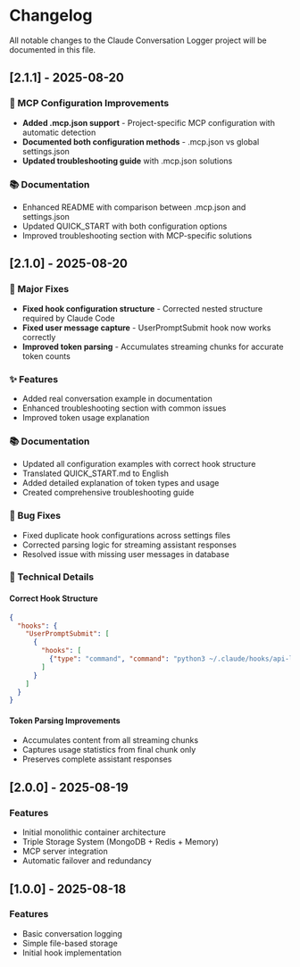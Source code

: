 # Changelog

All notable changes to the Claude Conversation Logger project will be documented in this file.

## [2.1.1] - 2025-08-20

### 🎯 MCP Configuration Improvements
- **Added .mcp.json support** - Project-specific MCP configuration with automatic detection
- **Documented both configuration methods** - .mcp.json vs global settings.json
- **Updated troubleshooting guide** with .mcp.json solutions

### 📚 Documentation
- Enhanced README with comparison between .mcp.json and settings.json
- Updated QUICK_START with both configuration options
- Improved troubleshooting section with MCP-specific solutions

## [2.1.0] - 2025-08-20

### 🎯 Major Fixes
- **Fixed hook configuration structure** - Corrected nested structure required by Claude Code
- **Fixed user message capture** - UserPromptSubmit hook now works correctly
- **Improved token parsing** - Accumulates streaming chunks for accurate token counts

### ✨ Features
- Added real conversation example in documentation
- Enhanced troubleshooting section with common issues
- Improved token usage explanation

### 📚 Documentation
- Updated all configuration examples with correct hook structure
- Translated QUICK_START.md to English
- Added detailed explanation of token types and usage
- Created comprehensive troubleshooting guide

### 🐛 Bug Fixes
- Fixed duplicate hook configurations across settings files
- Corrected parsing logic for streaming assistant responses
- Resolved issue with missing user messages in database

### 🔧 Technical Details

#### Correct Hook Structure
```json
{
  "hooks": {
    "UserPromptSubmit": [
      {
        "hooks": [
          {"type": "command", "command": "python3 ~/.claude/hooks/api-logger.py"}
        ]
      }
    ]
  }
}
```

#### Token Parsing Improvements
- Accumulates content from all streaming chunks
- Captures usage statistics from final chunk only
- Preserves complete assistant responses

## [2.0.0] - 2025-08-19

### Features
- Initial monolithic container architecture
- Triple Storage System (MongoDB + Redis + Memory)
- MCP server integration
- Automatic failover and redundancy

## [1.0.0] - 2025-08-18

### Features
- Basic conversation logging
- Simple file-based storage
- Initial hook implementation